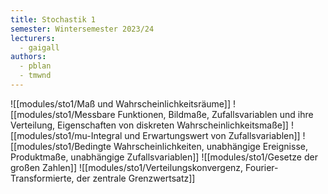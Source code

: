 ```yaml
---
title: Stochastik 1
semester: Wintersemester 2023/24
lecturers:
  - gaigall
authors:
  - pblan
  - tmwnd
---
```


![[modules/sto1/Maß und Wahrscheinlichkeitsräume]]
![[modules/sto1/Messbare Funktionen, Bildmaße, Zufallsvariablen und ihre Verteilung, Eigenschaften von diskreten Wahrscheinlichkeitsmaße]]
![[modules/sto1/mu-Integral und Erwartungswert von Zufallsvariablen]]
![[modules/sto1/Bedingte Wahrscheinlichkeiten, unabhängige Ereignisse, Produktmaße, unabhängige Zufallsvariablen]]
![[modules/sto1/Gesetze der großen Zahlen]]
![[modules/sto1/Verteilungskonvergenz, Fourier-Transformierte, der zentrale Grenzwertsatz]]